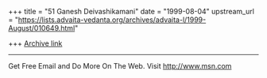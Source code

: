 +++
title = "51 Ganesh Deivashikamani"
date = "1999-08-04"
upstream_url = "https://lists.advaita-vedanta.org/archives/advaita-l/1999-August/010649.html"

+++
[Archive link](https://lists.advaita-vedanta.org/archives/advaita-l/1999-August/010649.html)

_______________________________________________________________
Get Free Email and Do More On The Web. Visit http://www.msn.com

